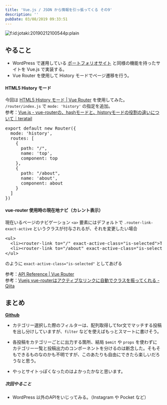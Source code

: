 ```yaml
---
title: 'Vue.js / JSON から情報を引っ張ってくる その9'
description: ''
pubDate: 03/08/2019 09:33:51
---
```


<p><span itemscope itemtype="http://schema.org/Photograph"><img src="/images/hatena/20190212100544.png" alt="f:id:jotaki:20190212100544p:plain" title="f:id:jotaki:20190212100544p:plain" class="hatena-fotolife" itemprop="image"></span></p>

<h2>やること</h2>

<ul>
<li>WordPress で運用している <a href="https://works.yuheijotaki.com">ポートフォリオサイト</a> と同様の機能を持ったサイトを Vue.js で実装する。</li>
<li>Vue Router を使用して History モードでページ遷移を行う。</li>
</ul>

<h4>HTML5 History モード</h4>

<p>今回は <a href="https://router.vuejs.org/ja/guide/essentials/history-mode.html#%E3%82%B5%E3%83%BC%E3%83%90%E3%83%BC%E3%81%AE%E8%A8%AD%E5%AE%9A%E4%BE%8B">HTML5 History モード | Vue Router</a> を使用してみた。<br/>
<code>/router/index.js</code> で <code>mode: 'history'</code> の指定を追加。<br/>
参考：<a href="https://teratail.com/questions/112717">Vue.js - vue-routerの、hashモードと、historyモードの役割の違いについて｜teratail</a></p>

<pre class="code lang-javascript" data-lang="javascript" data-unlink><span class="synStatement">export</span> <span class="synStatement">default</span> <span class="synStatement">new</span> Router(<span class="synIdentifier">{</span>
  mode: <span class="synConstant">'history'</span>,
  routes: <span class="synIdentifier">[</span>
    <span class="synIdentifier">{</span>
      path: <span class="synConstant">&quot;/&quot;</span>,
      name: <span class="synConstant">'top'</span>,
      component: <span class="synStatement">top</span>
    <span class="synIdentifier">}</span>,
    <span class="synIdentifier">{</span>
      path: <span class="synConstant">&quot;/about&quot;</span>,
      name: <span class="synConstant">'about'</span>,
      component: about
    <span class="synIdentifier">}</span>
  <span class="synIdentifier">]</span>
<span class="synIdentifier">}</span>)
</pre>

<h4>vue-router 使用時の現在地ナビ（カレント表示）</h4>

<p>現在いるページのナビゲーション <code>&lt;a&gt;</code> 要素にはデフォルトで <code>.router-link-exact-active</code> というクラスが付与されるが、それを変更したい場合</p>

<pre class="code lang-html" data-lang="html" data-unlink><span class="synIdentifier">&lt;</span><span class="synStatement">ul</span><span class="synIdentifier">&gt;</span>
  <span class="synIdentifier">&lt;</span><span class="synStatement">li</span><span class="synIdentifier">&gt;&lt;</span>router-<span class="synStatement">link</span><span class="synIdentifier"> to=</span><span class="synConstant">&quot;/&quot;</span><span class="synIdentifier"> exact-active-</span><span class="synType">class</span><span class="synIdentifier">=</span><span class="synConstant">&quot;is-selected&quot;</span><span class="synIdentifier">&gt;</span>Top<span class="synIdentifier">&lt;/</span>router-<span class="synStatement">link</span><span class="synIdentifier">&gt;&lt;/</span><span class="synStatement">li</span><span class="synIdentifier">&gt;</span>
  <span class="synIdentifier">&lt;</span><span class="synStatement">li</span><span class="synIdentifier">&gt;&lt;</span>router-<span class="synStatement">link</span><span class="synIdentifier"> to=</span><span class="synConstant">&quot;/about&quot;</span><span class="synIdentifier"> exact-active-</span><span class="synType">class</span><span class="synIdentifier">=</span><span class="synConstant">&quot;is-selected&quot;</span><span class="synIdentifier">&gt;</span>About<span class="synIdentifier">&lt;/</span>router-<span class="synStatement">link</span><span class="synIdentifier">&gt;&lt;/</span><span class="synStatement">li</span><span class="synIdentifier">&gt;</span>
<span class="synIdentifier">&lt;/</span><span class="synStatement">ul</span><span class="synIdentifier">&gt;</span>
</pre>

<p>のように <code>exact-active-class="is-selected"</code> としてあげる</p>

<p>参考：<a href="https://router.vuejs.org/api/#event">API Reference | Vue Router</a><br/>
参考：<a href="https://qiita.com/kimullaa/items/a75a47f504c75058081f">Vuejs vue-routerはアクティブなリンクに自動でクラスを振ってくれる - Qiita</a></p>

<h2>まとめ</h2>

<p><a href="https://github.com/yuheijotaki/vue-study_20190304"><strong>Github</strong></a></p>

<ul>
<li><p>カテゴリー選択した際のフィルターは、配列取得してfor文でマッチする投稿を出し分けしていますが、<code>filter</code> などを使えばもっとスマートに書けそう。</p></li>
<li><p>各投稿をカテゴリーごとに出力する箇所、結局 <code>$emit</code> や <code>props</code> を使わずに カテゴリー一覧と投稿出力のコンポーネントを分けるのは断念した。そもそもできるものなのかも不明ですが、このあたりも自由にできたら楽しいだろうなと思う。</p></li>
<li>やっとサイトっぽくなったのはよかったかなと思います。</li>
</ul>

<h5>次回やること</h5>

<ul>
<li>WordPress 以外のAPIをいじってみる。（Instagram や Pocket など）</li>
</ul>
